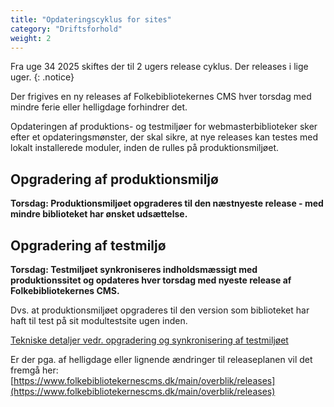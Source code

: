 ```yaml
---
title: "Opdateringscyklus for sites"
category: "Driftsforhold"
weight: 2
---
```

Fra uge 34 2025 skiftes der til 2 ugers release cyklus. Der releases i lige uger.
{: .notice} 

Der frigives en ny releases af Folkebibliotekernes CMS hver torsdag med mindre ferie eller helligdage forhindrer det.

Opdateringen af produktions- og testmiljøer for webmasterbiblioteker sker efter et opdateringsmønster, der skal sikre, at nye releases kan testes med lokalt installerede moduler, inden de rulles på produktionsmiljøet.

## Opgradering af produktionsmiljø
**Torsdag: Produktionsmiljøet opgraderes til den næstnyeste release - med mindre biblioteket har ønsket udsættelse.** 

## Opgradering af testmiljø
**Torsdag: Testmiljøet synkroniseres indholdsmæssigt med produktionssitet og opdateres hver torsdag med nyeste release af Folkebibliotekernes CMS.**

Dvs. at produktionsmiljøet opgraderes til den version som biblioteket har haft til test på sit modultestsite ugen inden.

[Tekniske detaljer vedr. opgradering og synkronisering af testmiljøet](https://www.folkebibliotekernescms.dk/main/webmasterplanen/produktions-og-testmiljoe/#opgradering-og-synkronisering-af-testmilj%C3%B8)

Er der pga. af helligdage eller lignende ændringer til releaseplanen vil det fremgå her:
[https://www.folkebibliotekernescms.dk/main/overblik/releases](https://www.folkebibliotekernescms.dk/main/overblik/releases)
